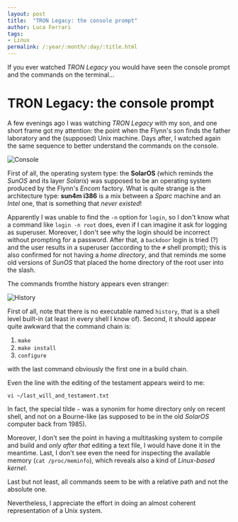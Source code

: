 ```yaml
---
layout: post
title:  "TRON Legacy: the console prompt"
author: Luca Ferrari
tags:
- Linux
permalink: /:year/:month/:day/:title.html
---
```

If you ever watched *TRON Legacy* you would have seen the console prompt and the commands on the terminal...

# TRON Legacy: the console prompt

A few evenings ago I was watching *TRON Legacy* with my son, and one short frame got my attention: the point when the Flynn's son finds the father laboratory and the (supposed) Unix machine. Days after, I watched again the same sequence to better understand the commands on the console.

![Console](https://i.redditmedia.com/evkGsrYrVVsXpobedPR7d0pH8UpjI3cSkIskdRrkpY0.jpg?w=1024&s=fc418226c579965a6a7ca406541f04a5)

First of all, the operating system type: the **SolarOS** (which reminds the *SunOS* and its layer *Solaris*) was supposed to be an operating system produced by the Flynn's *Encom* factory. What is quite strange is the architecture type: **sun4m i386** is a mix between a *Sparc* machine and an *Intel* one, that is something that *never existed*!

Apparently I was unable to find the `-n` option for `login`, so I don't know what a command like `login -n root` does, even if I can imagine it ask for logging as superuser. Moreover, I don't see why the login should be incorrect without prompting for a password.
After that, a `backdoor` login is tried (?) and the user results in a superuser (according to the `#` shell prompt); this is also confirmed for not having a *home directory*, and that reminds me some old versions of *SunOS* that placed the home directory of the root user into the slash.

The commands fromthe history appears even stranger:

![History](http://1.bp.blogspot.com/-SeqeMTrw7DI/UMYdl0u6rFI/AAAAAAAAADA/1x4meVdsnRI/s1600/whoami.png)

First of all, note that there is no executable named `history`, that is a shell level built-in (at least in every shell I know of).
Second, it should appear quite awkward that the command chain is:
1. `make`
2. `make install`
3. `configure`

with the last command obviously the first one in a build chain.

Even the line with the editing of the testament appears weird to me:

``` shell
vi ~/last_will_and_testament.txt
```

In fact, the special tilde `~` was a synonim for home directory only on recent shell, and not on a Bourne-like (as supposed to be in the old *SolarOS* computer back from 1985).

Moreover, I don't see the point in having a multitasking system to compile and build and *only after that* editing a text file, I would have done it in the meantime. Last, I don't see even the need for inspecting the available memory (`cat /proc/meminfo`), which reveals also a kind of *Linux-based kernel*.

Last but not least, all commands seem to be with a relative path and not the absolute one.

Nevertheless, I appreciate the effort in doing an almost coherent representation of a Unix system.
